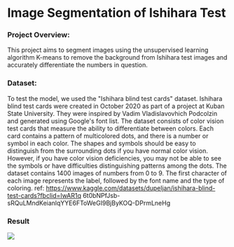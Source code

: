 # Image Segmentation of Ishihara Test


### Project Overview:
This project aims to segment images using the unsupervised learning algorithm K-means to remove the background from Ishihara test images and accurately differentiate the numbers in question.

### Dataset:
To test the model, we used the "Ishihara blind test cards" dataset. Ishihara blind test cards were created in October 2020 as part of a project at Kuban State University. They were inspired by Vadim Vladislavovhich Podcolzin and generated using Google's font list. The dataset consists of color vision test cards that measure the ability to differentiate between colors. Each card contains a pattern of multicolored dots, and there is a number or symbol in each color. The shapes and symbols should be easy to distinguish from the surrounding dots if you have normal color vision. However, if you have color vision deficiencies, you may not be able to see the symbols or have difficulties distinguishing patterns among the dots. The dataset contains 1400 images of numbers from 0 to 9. The first character of each image represents the label, followed by the font name and the type of coloring.
ref: https://www.kaggle.com/datasets/dupeljan/ishihara-blind-test-cards?fbclid=IwAR1q
6t0bNPfJsb-sRQuLMndKeianlqYYE6FToWeGI9BjByKOQ-DPrmLneHg

### Result 
<img  src="https://scontent.ftun16-1.fna.fbcdn.net/v/t1.15752-9/358444349_6056192667841644_7087716245974899080_n.png?_nc_cat=109&ccb=1-7&_nc_sid=ae9488&_nc_ohc=QiyNIVXaUlkAX9sGIh6&_nc_oc=AQkFYmXk-RA526fZNc081iyUcyiCZzkcqrpwvcINiBn3Xn9QmPJZw1Sa8VqS0AXsvEw&_nc_ht=scontent.ftun16-1.fna&oh=03_AdQ7E9KzCGqedwOsmfWeSYoflEwxE5AkyT-US3ZgS1qfwA&oe=64CD251B" >

 
